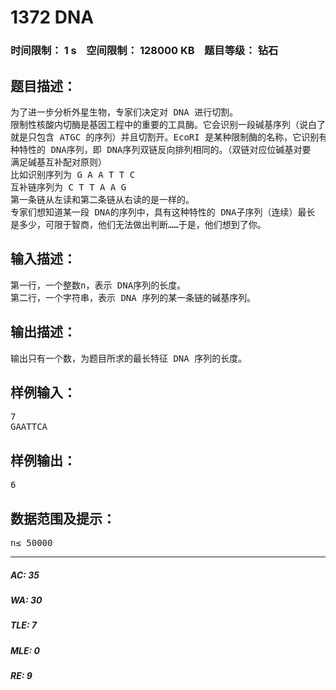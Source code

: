 # 1372 DNA   
### 时间限制： 1 s&nbsp;&nbsp;&nbsp;&nbsp;空间限制： 128000 KB&nbsp;&nbsp;&nbsp;&nbsp;题目等级： 钻石  
## 题目描述：  

<pre>
为了进一步分析外星生物，专家们决定对 DNA 进行切割。  
限制性核酸内切酶是基因工程中的重要的工具酶。它会识别一段碱基序列（说白了  
就是只包含 ATGC 的序列）并且切割开。EcoRI 是某种限制酶的名称，它识别有某  
种特性的 DNA序列，即 DNA序列双链反向排列相同的。（双链对应位碱基对要  
满足碱基互补配对原则）  
比如识别序列为 G A A T T C  
互补链序列为 C T T A A G  
第一条链从左读和第二条链从右读的是一样的。  
专家们想知道某一段 DNA的序列中，具有这种特性的 DNA子序列（连续）最长  
是多少，可限于智商，他们无法做出判断……于是，他们想到了你。
</pre>
  
  
## 输入描述：  

<pre>
第一行，一个整数n，表示 DNA序列的长度。  
第二行，一个字符串，表示 DNA 序列的某一条链的碱基序列。
</pre>
  
  
## 输出描述：  

<pre>
输出只有一个数，为题目所求的最长特征 DNA 序列的长度。
</pre>
  
  
## 样例输入：  

<pre>
7  
GAATTCA
</pre>
  
  
## 样例输出：  

<pre>
6
</pre>
  
  
## 数据范围及提示：  

<pre>
n≤ 50000
</pre>
  
  
***  

##### AC: 35  
##### WA: 30  
##### TLE: 7  
##### MLE: 0  
##### RE: 9  
